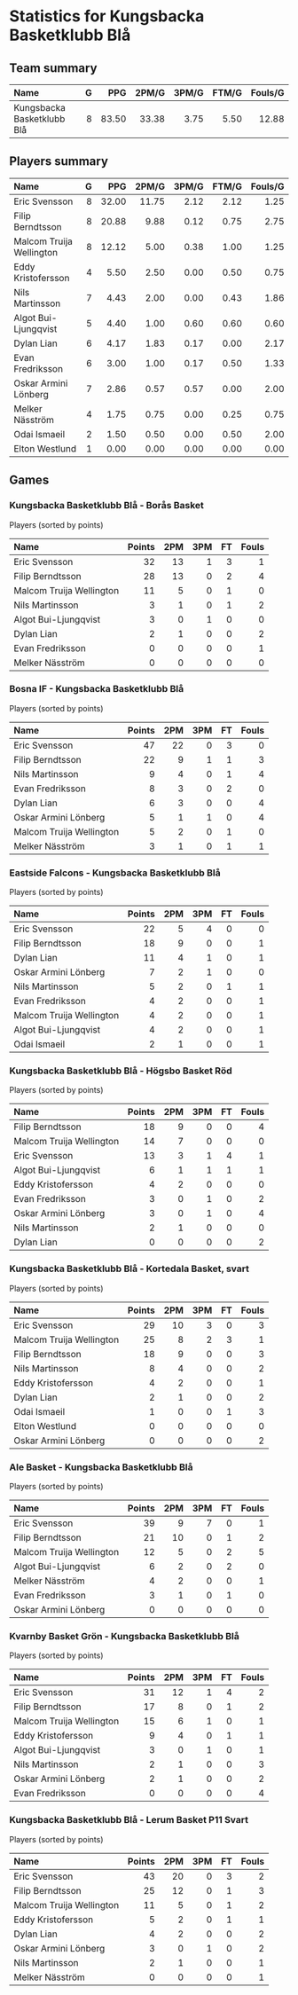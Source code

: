 # Statistics for Kungsbacka Basketklubb Blå

## Team summary

| Name | G | PPG | 2PM/G | 3PM/G | FTM/G | Fouls/G |
|:-----|--:|----:|------:|------:|------:|--------:|
| Kungsbacka Basketklubb Blå | 8 | 83.50 | 33.38 | 3.75 | 5.50 | 12.88 |

## Players summary

| Name | G | PPG | 2PM/G | 3PM/G | FTM/G | Fouls/G |
|:-----|--:|----:|------:|------:|------:|--------:|
| Eric Svensson | 8 | 32.00 | 11.75 | 2.12 | 2.12 | 1.25 |
| Filip Berndtsson | 8 | 20.88 | 9.88 | 0.12 | 0.75 | 2.75 |
| Malcom Truija Wellington | 8 | 12.12 | 5.00 | 0.38 | 1.00 | 1.25 |
| Eddy Kristofersson | 4 | 5.50 | 2.50 | 0.00 | 0.50 | 0.75 |
| Nils Martinsson | 7 | 4.43 | 2.00 | 0.00 | 0.43 | 1.86 |
| Algot Bui-Ljungqvist | 5 | 4.40 | 1.00 | 0.60 | 0.60 | 0.60 |
| Dylan Lian | 6 | 4.17 | 1.83 | 0.17 | 0.00 | 2.17 |
| Evan Fredriksson | 6 | 3.00 | 1.00 | 0.17 | 0.50 | 1.33 |
| Oskar Armini Lönberg | 7 | 2.86 | 0.57 | 0.57 | 0.00 | 2.00 |
| Melker Näsström | 4 | 1.75 | 0.75 | 0.00 | 0.25 | 0.75 |
| Odai Ismaeil | 2 | 1.50 | 0.50 | 0.00 | 0.50 | 2.00 |
| Elton Westlund | 1 | 0.00 | 0.00 | 0.00 | 0.00 | 0.00 |

## Games

### Kungsbacka Basketklubb Blå - Borås Basket

Players (sorted by points)

| Name | Points | 2PM | 3PM | FT | Fouls |
|:-----|-------:|----:|----:|---:|------:|
| Eric Svensson | 32 | 13 |  1 |  3 |  1 |
| Filip Berndtsson | 28 | 13 |  0 |  2 |  4 |
| Malcom Truija Wellington | 11 |  5 |  0 |  1 |  0 |
| Nils Martinsson |  3 |  1 |  0 |  1 |  2 |
| Algot Bui-Ljungqvist |  3 |  0 |  1 |  0 |  0 |
| Dylan Lian |  2 |  1 |  0 |  0 |  2 |
| Evan Fredriksson |  0 |  0 |  0 |  0 |  1 |
| Melker Näsström |  0 |  0 |  0 |  0 |  0 |

### Bosna IF - Kungsbacka Basketklubb Blå

Players (sorted by points)

| Name | Points | 2PM | 3PM | FT | Fouls |
|:-----|-------:|----:|----:|---:|------:|
| Eric Svensson | 47 | 22 |  0 |  3 |  0 |
| Filip Berndtsson | 22 |  9 |  1 |  1 |  3 |
| Nils Martinsson |  9 |  4 |  0 |  1 |  4 |
| Evan Fredriksson |  8 |  3 |  0 |  2 |  0 |
| Dylan Lian |  6 |  3 |  0 |  0 |  4 |
| Oskar Armini Lönberg |  5 |  1 |  1 |  0 |  4 |
| Malcom Truija Wellington |  5 |  2 |  0 |  1 |  0 |
| Melker Näsström |  3 |  1 |  0 |  1 |  1 |

### Eastside Falcons - Kungsbacka Basketklubb Blå

Players (sorted by points)

| Name | Points | 2PM | 3PM | FT | Fouls |
|:-----|-------:|----:|----:|---:|------:|
| Eric Svensson | 22 |  5 |  4 |  0 |  0 |
| Filip Berndtsson | 18 |  9 |  0 |  0 |  1 |
| Dylan Lian | 11 |  4 |  1 |  0 |  1 |
| Oskar Armini Lönberg |  7 |  2 |  1 |  0 |  0 |
| Nils Martinsson |  5 |  2 |  0 |  1 |  1 |
| Evan Fredriksson |  4 |  2 |  0 |  0 |  1 |
| Malcom Truija Wellington |  4 |  2 |  0 |  0 |  1 |
| Algot Bui-Ljungqvist |  4 |  2 |  0 |  0 |  1 |
| Odai Ismaeil |  2 |  1 |  0 |  0 |  1 |

### Kungsbacka Basketklubb Blå - Högsbo Basket Röd

Players (sorted by points)

| Name | Points | 2PM | 3PM | FT | Fouls |
|:-----|-------:|----:|----:|---:|------:|
| Filip Berndtsson | 18 |  9 |  0 |  0 |  4 |
| Malcom Truija Wellington | 14 |  7 |  0 |  0 |  0 |
| Eric Svensson | 13 |  3 |  1 |  4 |  1 |
| Algot Bui-Ljungqvist |  6 |  1 |  1 |  1 |  1 |
| Eddy Kristofersson |  4 |  2 |  0 |  0 |  0 |
| Evan Fredriksson |  3 |  0 |  1 |  0 |  2 |
| Oskar Armini Lönberg |  3 |  0 |  1 |  0 |  4 |
| Nils Martinsson |  2 |  1 |  0 |  0 |  0 |
| Dylan Lian |  0 |  0 |  0 |  0 |  2 |

### Kungsbacka Basketklubb Blå - Kortedala Basket, svart

Players (sorted by points)

| Name | Points | 2PM | 3PM | FT | Fouls |
|:-----|-------:|----:|----:|---:|------:|
| Eric Svensson | 29 | 10 |  3 |  0 |  3 |
| Malcom Truija Wellington | 25 |  8 |  2 |  3 |  1 |
| Filip Berndtsson | 18 |  9 |  0 |  0 |  3 |
| Nils Martinsson |  8 |  4 |  0 |  0 |  2 |
| Eddy Kristofersson |  4 |  2 |  0 |  0 |  1 |
| Dylan Lian |  2 |  1 |  0 |  0 |  2 |
| Odai Ismaeil |  1 |  0 |  0 |  1 |  3 |
| Elton Westlund |  0 |  0 |  0 |  0 |  0 |
| Oskar Armini Lönberg |  0 |  0 |  0 |  0 |  2 |

### Ale Basket - Kungsbacka Basketklubb Blå

Players (sorted by points)

| Name | Points | 2PM | 3PM | FT | Fouls |
|:-----|-------:|----:|----:|---:|------:|
| Eric Svensson | 39 |  9 |  7 |  0 |  1 |
| Filip Berndtsson | 21 | 10 |  0 |  1 |  2 |
| Malcom Truija Wellington | 12 |  5 |  0 |  2 |  5 |
| Algot Bui-Ljungqvist |  6 |  2 |  0 |  2 |  0 |
| Melker Näsström |  4 |  2 |  0 |  0 |  1 |
| Evan Fredriksson |  3 |  1 |  0 |  1 |  0 |
| Oskar Armini Lönberg |  0 |  0 |  0 |  0 |  0 |

### Kvarnby Basket Grön - Kungsbacka Basketklubb Blå

Players (sorted by points)

| Name | Points | 2PM | 3PM | FT | Fouls |
|:-----|-------:|----:|----:|---:|------:|
| Eric Svensson | 31 | 12 |  1 |  4 |  2 |
| Filip Berndtsson | 17 |  8 |  0 |  1 |  2 |
| Malcom Truija Wellington | 15 |  6 |  1 |  0 |  1 |
| Eddy Kristofersson |  9 |  4 |  0 |  1 |  1 |
| Algot Bui-Ljungqvist |  3 |  0 |  1 |  0 |  1 |
| Nils Martinsson |  2 |  1 |  0 |  0 |  3 |
| Oskar Armini Lönberg |  2 |  1 |  0 |  0 |  2 |
| Evan Fredriksson |  0 |  0 |  0 |  0 |  4 |

### Kungsbacka Basketklubb Blå - Lerum Basket P11 Svart

Players (sorted by points)

| Name | Points | 2PM | 3PM | FT | Fouls |
|:-----|-------:|----:|----:|---:|------:|
| Eric Svensson | 43 | 20 |  0 |  3 |  2 |
| Filip Berndtsson | 25 | 12 |  0 |  1 |  3 |
| Malcom Truija Wellington | 11 |  5 |  0 |  1 |  2 |
| Eddy Kristofersson |  5 |  2 |  0 |  1 |  1 |
| Dylan Lian |  4 |  2 |  0 |  0 |  2 |
| Oskar Armini Lönberg |  3 |  0 |  1 |  0 |  2 |
| Nils Martinsson |  2 |  1 |  0 |  0 |  1 |
| Melker Näsström |  0 |  0 |  0 |  0 |  1 |

